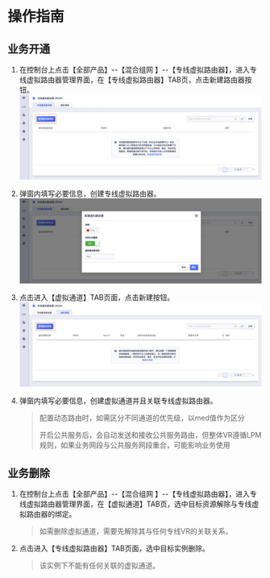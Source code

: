 # 操作指南

## 业务开通

1. 在控制台上点击【全部产品】--【混合组网 】--【专线虚拟路由器】，进入专线虚拟路由器管理界面，在【专线虚拟路由器】TAB页，点击新建路由器按钮。
![](/images/VR1.png)
2. 弹窗内填写必要信息，创建专线虚拟路由器。
![](/images/VR2.png)
3. 点击进入【虚拟通道】TAB页面，点击新建按钮。
![](/images/VR3.png)
4. 弹窗内填写必要信息，创建虚拟通道并且关联专线虚拟路由器。

   > 配置动态路由时，如需区分不同通道的优先级，以med值作为区分
   >
   > 开启公共服务后，会自动发送和接收公共服务路由，但整体VR遵循LPM规则，如果业务网段与公共服务网段重合，可能影响业务使用



## 业务删除

1. 在控制台上点击【全部产品】--【混合组网 】--【专线虚拟路由器】，进入专线虚拟路由器管理界面，在【虚拟通道】TAB页，选中目标资源解除与专线虚拟路由器的绑定。
   > 如需删除虚拟通道，需要先解除其与任何专线VR的关联关系。
2. 点击进入【专线虚拟路由器】TAB页面，选中目标实例删除。
   > 该实例下不能有任何关联的虚拟通道。

